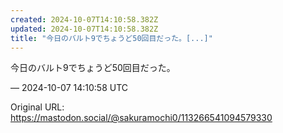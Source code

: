 ```yaml
---
created: 2024-10-07T14:10:58.382Z
updated: 2024-10-07T14:10:58.382Z
title: "今日のバルト9でちょうど50回目だった。[...]"
---
```


<p>今日のバルト9でちょうど50回目だった。</p>

&mdash; 2024-10-07 14:10:58 UTC

Original URL: https://mastodon.social/@sakuramochi0/113266541094579330

